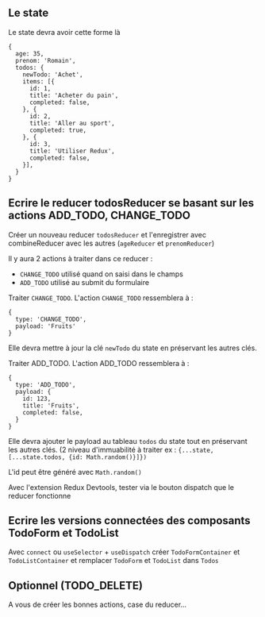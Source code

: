 ## Le state

Le state devra avoir cette forme là

```
{
  age: 35,
  prenom: 'Romain',
  todos: {
    newTodo: 'Achet',
    items: [{
      id: 1,
      title: 'Acheter du pain',
      completed: false,
    }, {
      id: 2,
      title: 'Aller au sport',
      completed: true,
    }, {
      id: 3,
      title: 'Utiliser Redux',
      completed: false,
    }],
  }
}
```

## Ecrire le reducer todosReducer se basant sur les actions ADD_TODO, CHANGE_TODO

Créer un nouveau reducer `todosReducer` et l'enregistrer avec combineReducer avec les autres (`ageReducer` et `prenomReducer`)

Il y aura 2 actions à traiter dans ce reducer :

- `CHANGE_TODO` utilisé quand on saisi dans le champs
- `ADD_TODO` utilisé au submit du formulaire

Traiter `CHANGE_TODO`. L'action `CHANGE_TODO` ressemblera à :

```
{
  type: 'CHANGE_TODO',
  payload: 'Fruits'
}
```

Elle devra mettre à jour la clé `newTodo` du state en préservant les autres clés.

Traiter ADD_TODO. L'action ADD_TODO ressemblera à :

```
{
  type: 'ADD_TODO',
  payload: {
    id: 123,
    title: 'Fruits',
    completed: false,
  }
}
```

Elle devra ajouter le payload au tableau `todos` du state tout en préservant les autres clés. (2 niveau d'immuabilité à traiter ex : `{...state, [...state.todos, {id: Math.random()}]})`

L'id peut être généré avec `Math.random()`

Avec l'extension Redux Devtools, tester via le bouton dispatch que le reducer fonctionne

## Ecrire les versions connectées des composants TodoForm et TodoList

Avec `connect` ou `useSelector` + `useDispatch` créer `TodoFormContainer` et `TodoListContainer` et remplacer `TodoForm` et `TodoList` dans `Todos`

## Optionnel (TODO_DELETE)

A vous de créer les bonnes actions, case du reducer...